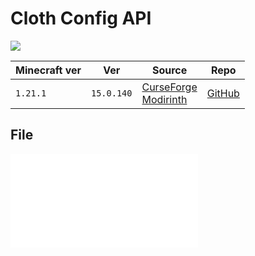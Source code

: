 # Cloth Config API

![](https://cdn.modrinth.com/data/9s6osm5g/ed8a2316cbb6f4fc5f510e8e13a59a85cbbbff4d_96.webp)

| Minecraft ver | Ver        | Source                                                                                                                     | Repo                                                |
| ------------- | ---------- | -------------------------------------------------------------------------------------------------------------------------- | --------------------------------------------------- |
| `1.21.1`      | `15.0.140` | [CurseForge](https://www.curseforge.com/minecraft/mc-mods/cloth-config)<br>[Modirinth](https://modrinth.com/mod/cloth-config) | [GitHub](https://github.com/shedaniel/cloth-config) |

## File
![cloth-config-15.0.140-neoforge](../src/mods/cloth-config-15.0.140-neoforge.jar)